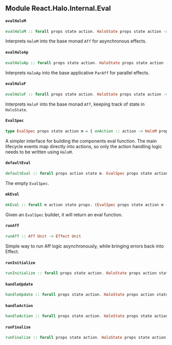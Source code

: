 ## Module React.Halo.Internal.Eval

#### `evalHaloM`

``` purescript
evalHaloM :: forall props state action. HaloState props state action -> (HaloM props state action Aff) ~> Aff
```

Interprets `HaloM` into the base monad `Aff` for asynchronous effects.

#### `evalHaloAp`

``` purescript
evalHaloAp :: forall props state action. HaloState props state action -> (HaloAp props state action Aff) ~> ParAff
```

Interprets `HaloAp` into the base applicative `ParAff` for parallel effects.

#### `evalHaloF`

``` purescript
evalHaloF :: forall props state action. HaloState props state action -> (HaloF props state action Aff) ~> Aff
```

Interprets `HaloF` into the base monad `Aff`, keeping track of state in `HaloState`.

#### `EvalSpec`

``` purescript
type EvalSpec props state action m = { onAction :: action -> HaloM props state action m Unit, onFinalize :: Maybe action, onInitialize :: props -> Maybe action, onUpdate :: props -> props -> Maybe action }
```

A simpler interface for building the components eval function. The main lifecycle events map directly into
actions, so only the action handling logic needs to be written using `HaloM`.

#### `defaultEval`

``` purescript
defaultEval :: forall props action state m. EvalSpec props state action m
```

The empty `EvalSpec`.

#### `mkEval`

``` purescript
mkEval :: forall m action state props. (EvalSpec props state action m -> EvalSpec props state action m) -> Lifecycle props action -> HaloM props state action m Unit
```

Given an `EvalSpec` builder, it will return an eval function.

#### `runAff`

``` purescript
runAff :: Aff Unit -> Effect Unit
```

Simple way to run Aff logic asynchronously, while bringing errors back into Effect.

#### `runInitialize`

``` purescript
runInitialize :: forall props state action. HaloState props action state -> Effect Unit
```

#### `handleUpdate`

``` purescript
handleUpdate :: forall props state action. HaloState props action state -> props -> Effect Unit
```

#### `handleAction`

``` purescript
handleAction :: forall props state action. HaloState props state action -> action -> Effect Unit
```

#### `runFinalize`

``` purescript
runFinalize :: forall props state action. HaloState props state action -> Effect Unit
```


